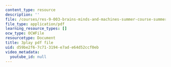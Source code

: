 ```yaml
---
content_type: resource
description: ''
file: /courses/res-9-003-brains-minds-and-machines-summer-course-summer-2015/d59be2f67c713194e7ade64d52ccf0eb_vmE4N0m67AA.pdf
file_type: application/pdf
learning_resource_types: []
ocw_type: OCWFile
resourcetype: Document
title: 3play pdf file
uid: d59be2f6-7c71-3194-e7ad-e64d52ccf0eb
video_metadata:
  youtube_id: null
---
```

